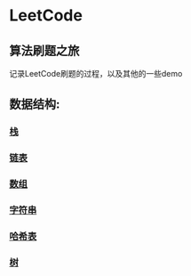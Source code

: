 # LeetCode
## 算法刷题之旅


记录LeetCode刷题的过程，以及其他的一些demo
## 数据结构:
### [栈](https://github.com/shiquan-wang/LeetCode/tree/master/Stack)  


### [链表](https://github.com/shiquan-wang/LeetCode/tree/master/List)  

  
### [数组](https://github.com/shiquan-wang/LeetCode/tree/master/Nums)  


### [字符串](https://github.com/shiquan-wang/LeetCode/tree/master/String/cpp)  

  
### [哈希表](https://github.com/shiquan-wang/LeetCode/tree/master/Hash)  
  
  
### [树](https://github.com/shiquan-wang/LeetCode/tree/master/Tree)  







